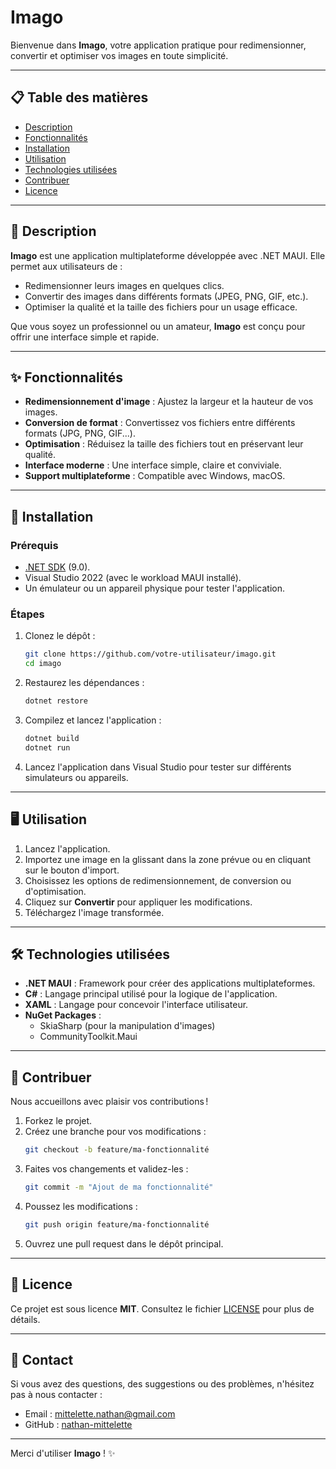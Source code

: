 # Imago

Bienvenue dans **Imago**, votre application pratique pour redimensionner, convertir et optimiser vos images en toute simplicité.

---

## 📋 Table des matières
- [Description](#description)
- [Fonctionnalités](#fonctionnalités)
- [Installation](#installation)
- [Utilisation](#utilisation)
- [Technologies utilisées](#technologies-utilisées)
- [Contribuer](#contribuer)
- [Licence](#licence)

---

## 📝 Description

**Imago** est une application multiplateforme développée avec .NET MAUI. Elle permet aux utilisateurs de :
- Redimensionner leurs images en quelques clics.
- Convertir des images dans différents formats (JPEG, PNG, GIF, etc.).
- Optimiser la qualité et la taille des fichiers pour un usage efficace.

Que vous soyez un professionnel ou un amateur, **Imago** est conçu pour offrir une interface simple et rapide.

---

## ✨ Fonctionnalités

- **Redimensionnement d'image** : Ajustez la largeur et la hauteur de vos images.
- **Conversion de format** : Convertissez vos fichiers entre différents formats (JPG, PNG, GIF...).
- **Optimisation** : Réduisez la taille des fichiers tout en préservant leur qualité.
- **Interface moderne** : Une interface simple, claire et conviviale.
- **Support multiplateforme** : Compatible avec Windows, macOS.

---

## 🚀 Installation

### Prérequis
- [.NET SDK](https://dotnet.microsoft.com/download) (9.0).
- Visual Studio 2022 (avec le workload MAUI installé).
- Un émulateur ou un appareil physique pour tester l'application.

### Étapes
1. Clonez le dépôt :
   ```bash
   git clone https://github.com/votre-utilisateur/imago.git
   cd imago
   ```
2. Restaurez les dépendances :
   ```bash
   dotnet restore
   ```
3. Compilez et lancez l'application :
   ```bash
   dotnet build
   dotnet run
   ```
4. Lancez l'application dans Visual Studio pour tester sur différents simulateurs ou appareils.

---

## 🖥️ Utilisation

1. Lancez l'application.
2. Importez une image en la glissant dans la zone prévue ou en cliquant sur le bouton d'import.
3. Choisissez les options de redimensionnement, de conversion ou d'optimisation.
4. Cliquez sur **Convertir** pour appliquer les modifications.
5. Téléchargez l'image transformée.

---

## 🛠️ Technologies utilisées

- **.NET MAUI** : Framework pour créer des applications multiplateformes.
- **C#** : Langage principal utilisé pour la logique de l'application.
- **XAML** : Langage pour concevoir l'interface utilisateur.
- **NuGet Packages** :
  - SkiaSharp (pour la manipulation d'images)
  - CommunityToolkit.Maui

---

## 🤝 Contribuer

Nous accueillons avec plaisir vos contributions ! 

1. Forkez le projet.
2. Créez une branche pour vos modifications :
   ```bash
   git checkout -b feature/ma-fonctionnalité
   ```
3. Faites vos changements et validez-les :
   ```bash
   git commit -m "Ajout de ma fonctionnalité"
   ```
4. Poussez les modifications :
   ```bash
   git push origin feature/ma-fonctionnalité
   ```
5. Ouvrez une pull request dans le dépôt principal.

---

## 📄 Licence

Ce projet est sous licence **MIT**. Consultez le fichier [LICENSE](LICENSE) pour plus de détails.

---

## 📧 Contact

Si vous avez des questions, des suggestions ou des problèmes, n'hésitez pas à nous contacter :
- Email : mittelette.nathan@gmail.com
- GitHub : [nathan-mittelette](https://github.com/nathan-mittelette)

---

Merci d'utiliser **Imago** ! ✨
